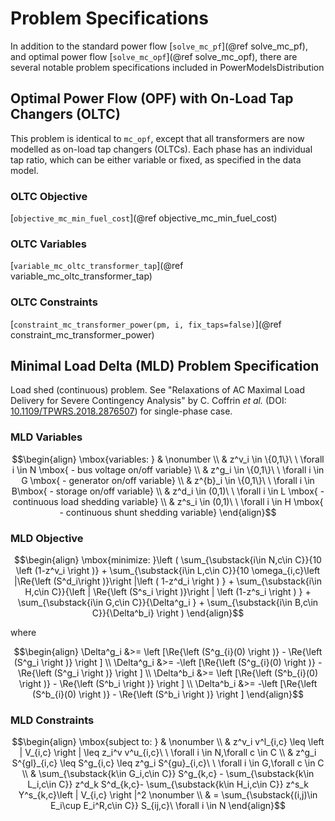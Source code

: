 # Problem Specifications

In addition to the standard power flow [`solve_mc_pf`](@ref solve_mc_pf), and optimal power flow [`solve_mc_opf`](@ref solve_mc_opf), there are several notable problem specifications included in PowerModelsDistribution

## Optimal Power Flow (OPF) with On-Load Tap Changers (OLTC)

This problem is identical to `mc_opf`, except that all transformers are now modelled as on-load tap changers (OLTCs). Each phase has an individual tap ratio, which can be either variable or fixed, as specified in the data model.

### OLTC Objective

[`objective_mc_min_fuel_cost`](@ref objective_mc_min_fuel_cost)

### OLTC Variables

[`variable_mc_oltc_transformer_tap`](@ref variable_mc_oltc_transformer_tap)

### OLTC Constraints

[`constraint_mc_transformer_power(pm, i, fix_taps=false)`](@ref constraint_mc_transformer_power)

## Minimal Load Delta (MLD) Problem Specification

Load shed (continuous) problem. See "Relaxations of AC Maximal Load Delivery for Severe Contingency Analysis" by C. Coffrin _et al._ (DOI: [10.1109/TPWRS.2018.2876507](https://ieeexplore.ieee.org/document/8494809)) for single-phase case.

### MLD Variables

```math
\begin{align}
\mbox{variables: } & \nonumber \\
& z^v_i \in \{0,1\}\ \ \forall i \in N \mbox{ - bus voltage on/off variable} \\
& z^g_i \in \{0,1\}\ \ \forall i \in G \mbox{ - generator on/off variable} \\
& z^{b}_i \in \{0,1\}\ \ \forall i \in B\mbox{ - storage on/off variable} \\
& z^d_i \in (0,1)\ \ \forall i \in L \mbox{ - continuous load shedding variable} \\
& z^s_i \in (0,1)\ \ \forall i \in H \mbox{ - continuous shunt shedding variable}
\end{align}
```

### MLD Objective

```math
\begin{align}
\mbox{minimize: }\left (
\sum_{\substack{i\in N,c\in C}}{10 \left (1-z^v_i \right )} + \sum_{\substack{i\in L,c\in C}}{10 \omega_{i,c}\left |\Re{\left (S^d_i\right )}\right |\left ( 1-z^d_i \right ) } + \sum_{\substack{i\in H,c\in C}}{\left | \Re{\left (S^s_i \right )}\right | \left (1-z^s_i \right ) } + \sum_{\substack{i\in G,c\in C}}{\Delta^g_i } + \sum_{\substack{i\in B,c\in C}}{\Delta^b_i} \right )
\end{align}
```

where

```math
\begin{align}
\Delta^g_i &>= \left [\Re{\left (S^g_{i}(0) \right )} - \Re{\left (S^g_i \right )} \right ] \\
\Delta^g_i &>= -\left [\Re{\left (S^g_{i}(0) \right )} - \Re{\left (S^g_i \right )} \right ] \\
\Delta^b_i &>= \left [\Re{\left (S^b_{i}(0) \right )} - \Re{\left (S^b_i \right )} \right ] \\
\Delta^b_i &>= -\left [\Re{\left (S^b_{i}(0) \right )} - \Re{\left (S^b_i \right )} \right ]
\end{align}
```

### MLD Constraints

```math
\begin{align}
\mbox{subject to: } & \nonumber \\
& z^v_i v^l_{i,c} \leq \left | V_{i,c} \right | \leq z_i^v v^u_{i,c}\ \ \forall i \in N,\forall c \in C \\
& z^g_i S^{gl}_{i,c} \leq S^g_{i,c} \leq z^g_i S^{gu}_{i,c}\ \ \forall i \in G,\forall c \in C \\
& \sum_{\substack{k\in G_i,c\in C}} S^g_{k,c} - \sum_{\substack{k\in L_i,c\in C}} z^d_k S^d_{k,c}- \sum_{\substack{k\in H_i,c\in C}} z^s_k Y^s_{k,c}\left | V_{i,c} \right |^2 \nonumber \\
& = \sum_{\substack{(i,j)\in E_i\cup E_i^R,c\in C}} S_{ij,c}\ \forall i \in N
\end{align}
```
